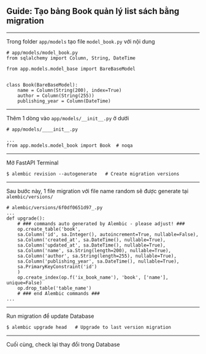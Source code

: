 ## Guide: Tạo bảng Book quản lý list sách bằng migration

---
Trong folder `app/models` tạo file `model_book.py` với nội dung
```
# app/models/model_book.py
from sqlalchemy import Column, String, DateTime

from app.models.model_base import BareBaseModel


class Book(BareBaseModel):
    name = Column(String(200), index=True)
    author = Column(String(255))
    publishing_year = Column(DateTime)

```

---
Thêm 1 dòng vào `app/models/__init__.py` ở dưới 
```
# app/models/____init__.py

...
from app.models.model_book import Book  # noqa
```

---
Mở FastAPI Terminal
```
$ alembic revision --autogenerate   # Create migration versions
```

---
Sau bước này, 1 file migration với file name random sẽ được generate tại `alembic/versions/`
```
# alembic/versions/6f0df0651d97_.py
...
def upgrade():
    # ### commands auto generated by Alembic - please adjust! ###
    op.create_table('book',
    sa.Column('id', sa.Integer(), autoincrement=True, nullable=False),
    sa.Column('created_at', sa.DateTime(), nullable=True),
    sa.Column('updated_at', sa.DateTime(), nullable=True),
    sa.Column('name', sa.String(length=200), nullable=True),
    sa.Column('author', sa.String(length=255), nullable=True),
    sa.Column('publishing_year', sa.DateTime(), nullable=True),
    sa.PrimaryKeyConstraint('id')
    )
    op.create_index(op.f('ix_book_name'), 'book', ['name'], unique=False)
    op.drop_table('table_name')
    # ### end Alembic commands ###
...
```

---
Run migration để update Database
```
$ alembic upgrade head   # Upgrade to last version migration
```

---
Cuối cùng, check lại thay đổi trong Database